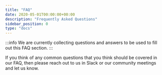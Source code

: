 ```yaml
---
title: "FAQ"
date: 2020-05-01T00:00:00+00:00
description: "Frequently Asked Questions"
sidebar_position: 0
type: "docs"
---
```


:::info
We are currently collecting questions and answers to be used to fill out this FAQ section. 
:::

If you think of any common questions that you think should be covered in our FAQ, then please reach out to us in Slack or our community meetings and let us know.